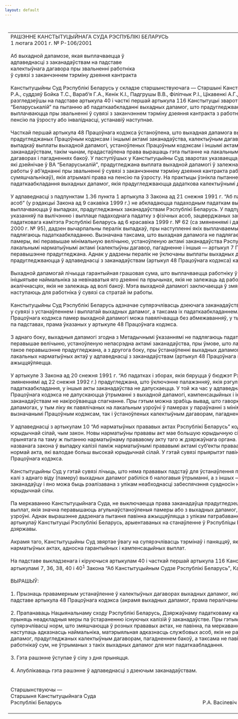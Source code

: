 ```yaml
---
layout: default
---
```


<div style="margin: 0px auto; width: 1000px;">

<div id="flag">

 

</div>

<div id="fixedWidth">

<div id="body">

<div id="columnSpanned">

<div id="content" style="margin: 10px">

<table>
<colgroup>
<col style="width: 100%" />
</colgroup>
<tbody>
<tr class="odd">
<td><div data-align="center" style="text-transform: uppercase;">
Рашэнне Канстытуцыйнага Суда Рэспублікі Беларусь
</div>
<div data-align="center">
1 лютага 2001 г. № Р-106/2001
</div>
<div data-align="left" style="width: 400px; margin-top: 20px; margin-bottom: 20px;">
Аб выхадной дапамозе, якая выплачваецца ў адпаведнасці з заканадаўствам на падставе калектыўнага дагавора пры звальненні работніка ў сувязі з заканчэннем тэрміну дзеяння кантракта
</div>
<div data-align="justify">
Канстытуцыйны Суд Рэспублікі Беларусь у складзе старшынствуючага — Старшыні Канстытуцыйнага Суда Васілевіча Р.А., суддзяў Бойка Т.С., Вараб’я Г.А., Кенік К.I., Падгрушы В.В., Філіпчык Р.I., Цікавенкі А.Г., Шукліна В.З., Шышко Г.Б., разгледзеўшы на падставе артыкула 40 і часткі першай артыкула 116 Канстытуцыі зварот прафсаюзнага камітэта ВА “Беларуськалій” па пытанню аб падаткаабкладанні выхадных дапамог, што прадугледжваюцца калектыўным дагаворам і выплачваюцца пры звальненні ў сувязі з заканчэннем тэрміну дзеяння кантракта з работнікам, які атрымаў права на пенсію па ўзросту або інваліднасці, устанавіў наступнае.
</div>
<div data-align="justify">
 
</div>
<div data-align="justify">
Часткай першай артыкула 48 Працоўнага кодэкса ўстаноўлена, што выхадная дапамога выплачваецца ў выпадках, прадугледжаных Працоўным кодэксам і іншымі актамі заканадаўства, калектыўным дагаворам, пагадненнем. Акрамя выпадкаў выплаты выхадной дапамогі, устаноўленых Працоўным кодэксам і іншымі актамі заканадаўства, заканадаўствам, такім чынам, прадастаўлена права вырашаць гэта пытанне на лакальным узроўні — у калектыўных дагаворах і пагадненнях бакоў. У паступіўшых у Канстытуцыйны Суд зваротах указваецца, што калектыўным дагаворам, які дзейнічае ў ВА “Беларуськалій”, прадугледжана выплата выхадной дапамогі ў залежнасці ад бесперапыннага стажу работы ў аб’яднанні пры звальненні ў сувязі з заканчэннем тэрміну дзеяння кантракта работнікам (акрамя сумяшчальнікаў), якія атрымалі права на пенсію па ўзросту. На практыцы ўзнікла пытанне аб правамернасці падаткаабкладання выхадных дапамог, якія прадугледжваюцца дадаткова калектыўнымі дагаворамі.
</div>
<div data-align="justify">
 
</div>
<div data-align="justify">
У адпаведнасці з падпунктам 1.36 пункта 1 артыкула 3 Закона ад 21 снежня 1991 г. “Аб падаходным падатку з фізічных асоб” (у рэдакцыі Закона ад 9 сакавіка 1999 г.) не абкладаюцца падаходным падаткам выхадныя дапамогі, якія выплачваюцца ў выпадках, прадугледжаных заканадаўствам Рэспублікі Беларусь. У падпункце 3.1.36 Метадычных указанняў па вылічэнню і выплаце падаходнага падатку з фізічных асоб, зацверджаных загадам Дзяржаўнага падатковага камітэта Рэспублікі Беларусь ад 6 красавіка 1999 г. № 62 (са змяненнямі і дапаўненнямі ад 23 кастрычніка 2000 г. № 95), дадзен вычарпальны пералік выпадкаў, пры наступленні якіх выплачваемыя выхадныя дапамогі не падлягаюць падаткаабкладанню. Вызначана таксама, што выхадная дапамога не падлягае падаткаабкладанню і ў памеры, які перавышае мінімальную велічыню, устаноўленую актамі заканадаўства Рэспублікі Беларусь, пры ўмове, што лакальнымі нарматыўнымі актамі (калектыўны дагавор, пагадненне і іншыя — артыкул 7 Працоўнага кодэкса) такое перавышэнне прадугледжана. Аднак у дадзены пералік не ўключаны выплаты выхадных дапамог, якія прадугледжваюцца ў адпаведнасці з заканадаўствам (артыкул 48 Працоўнага кодэкса) калектыўнымі дагаворамі.
</div>
<div data-align="justify">
 
</div>
<div data-align="justify">
Выхадной дапамогай лічыцца гарантыйная грашовая сума, што выплачваецца работніку ў выпадку звальнення па ініцыятыве наймальніка за невінаватыя яго дзеянні па прычынах, якія не залежаць ад работніка, а таксама па акалічнасцях, якія не залежаць ад волі бакоў. Мэта выхадной дапамогі заключаецца ў змякчэнні вынікаў, што наступаюць для работніка ў сувязі са стратай ім работы.
</div>
<div data-align="justify">
 
</div>
<div data-align="justify">
Канстытуцыйны Суд Рэспублікі Беларусь адзначае супярэчлівасць дзеючага заканадаўства ў сферы рэгулявання адносін у сувязі з устанаўленнем і выплатай выхадных дапамог, а таксама іх падаткаабкладаннем. Згодна з артыкулам 48 Працоўнага кодэкса памер выхадной дапамогі можа павялічвацца без абмежаванняў, у тым ліку і ў выпадках звальнення па падставах, прама ўказаных у артыкуле 48 Працоўнага кодэкса.
</div>
<div data-align="justify">
 
</div>
<div data-align="justify">
З аднаго боку, выхадныя дапамогі згодна з Метадычнымі ўказаннямі не падлягаюць падаткаабкладанню і ў памеры, які перавышае велічыню, устаноўленую непасрэдна актамі заканадаўства, пры ўмове, што лакальнымі нарматыўнымі актамі такое перавышэнне прадугледжана, а з другога боку, пры ўстанаўленні выхадных дапамог у іншых выпадках на падставе лакальных нарматыўных актаў у адпаведнасці з заканадаўствам (артыкул 48 Працоўнага кодэкса) падаткаабкладанне ажыццяўляецца.
</div>
<div data-align="justify">
 
</div>
<div data-align="justify">
У артыкуле 3 Закона ад 20 снежня 1991 г. “Аб падатках і зборах, якія бяруцца ў бюджэт Рэспублікі Беларусь” (са змяненнямі ад 22 снежня 1992 г.) прадугледжана, што ўключэнне палажэнняў, якія рэгулююць пытанні падаткаабкладання, у іншыя акты заканадаўства не дапускаецца. У той жа час у адпаведнасці з артыкулам 109 Працоўнага кодэкса не дапускаюцца ўтрыманні з выхадной дапамогі, кампенсацыйных і іншых выплат, на якія згодна з заканадаўствам не накіроўваецца спагнанне. Пры гэтым можна зрабіць вывад, што гаворка ідзе аб усіх выхадных дапамогах, у тым ліку як павялічаных на лакальным узроўні ў памерах у параўнанні з мінімальнымі памерамі, вызначанымі Працоўным кодэксам, так і ўстаноўленых калектыўным дагаворам, пагадненнем бакоў.
</div>
<div data-align="justify">
 
</div>
<div data-align="justify">
У адпаведнасці з артыкулам 10 “Аб нарматыўных прававых актах Рэспублікі Беларусь” кодэкс валодае больш высокай юрыдычнай сілай, чым закон. Новы нарматыўны прававы акт мае большую юрыдычную сілу ў адносінах да раней прынятага па таму ж пытанню нарматыўнаму прававому акту таго ж дзяржаўнага органа. Згодна з артыкулам 71 названага закона ў выпадку калізіі паміж нарматыўнымі прававымі актамі суб’екты праваадносін павінны кіравацца нормай акта, які валодае больш высокай юрыдычнай сілай. У гэтай сувязі прыярытэт павінны мець палажэнні Працоўнага кодэкса.
</div>
<div data-align="justify">
 
</div>
<div data-align="justify">
Канстытуцыйны Суд у гэтай сувязі лічыць, што няма прававых падстаў для ўстанаўлення падзаконнымі актамі парадку, калі з аднаго віду (памеру) выхадных дапамог рабіліся б налогавыя ўтрыманні, а з іншых — не. Гэта права належыць заканадаўцу і яно можа быць рэалізавана з улікам неабходнасці забеспячэння суадносін нарматыўных актаў з улікам іх юрыдычнай сілы.
</div>
<div data-align="justify">
 
</div>
<div data-align="justify">
Па меркаванню Канстытуцыйнага Суда, не выключаецца права заканадаўца прадугледзець падаткаабкладанне з тых выплат, якія значна перавышаюць агульнаўстаноўленыя памеры або з выхадных дапамог, якія ўводзяцца на лакальным узроўні. Аднак вырашэнне дадзенага пытання павінна ажыццяўляцца з улікам патрабаванняў артыкула 137 і іншых артыкулаў Канстытуцыі Рэспублікі Беларусь, арыентаваных на станаўленне ў Рэспубліцы Беларусь сацыяльнай дзяржавы.
</div>
<div data-align="justify">
 
</div>
<div data-align="justify">
Акрамя таго, Канстытуцыйны Суд звяртае ўвагу на супярэчлівасць тэрмінаў і паняццяў, якія выкарыстоўваюцца ў нарматыўных актах, адносна гарантыйных і кампенсацыйных выплат.
</div>
<div data-align="justify">
 
</div>
<div data-align="justify">
На падставе выкладзенага і кіруючыся артыкулам 40 і часткай першай артыкула 116 Канстытуцыі Рэспублікі Беларусь, артыкуламі 7, 36, 38, 40 і 40<sup>1</sup> Закона “Аб Канстытуцыйным Судзе Рэспублікі Беларусь”, Канстытуцыйны Суд
</div>
<div data-align="justify">
 
</div>
<div data-align="center">
ВЫРАШЫЎ:
</div>
<div data-align="center">
<strong> </strong>
</div>
<div data-align="justify">
1. Прызнаць правамерным устанаўленне ў калектыўных дагаворах выхадных дапамог, якія прадугледжваюцца на падставе артыкула 48 Працоўнага кодэкса (акрамя выхадных дапамог, прама пералічаных у ім).
</div>
<div data-align="justify">
 
</div>
<div data-align="justify">
2. Прапанаваць Нацыянальнаму сходу Рэспублікі Беларусь, Дзяржаўнаму падатковаму камітэту Рэспублікі Беларусь прыняць неадкладныя меры па ўстараненню існуючых калізій ў заканадаўстве. Пры гэтым у сілу відавочнай супярэчлівасці норм, што змяшчаюцца ў розных прававых актах, не павінна, па меркаванню Канстытуцыйнага Суда, наступаць адказнасць наймальніка, матэрыяльная адказнасць службовых асоб, якія не рабілі ўтрыманні з выхадных дапамог, прадугледжаных калектыўным дагаворам, пагадненнем бакоў, а таксама не павінна ажыццяўляцца спагнанне з работнікаў сум, не ўтрыманых з такіх выхадных дапамог для мэт падаткаабладання.
</div>
<div data-align="justify">
 
</div>
<div data-align="justify">
3. Гэта рашэнне ўступае ў сілу з дня прыняцця.
</div>
<div data-align="justify">
 
</div>
<div data-align="justify">
4. Апублікаваць гэта рашэнне ў адпаведнасці з дзеючым заканадаўствам.
</div>
<div data-align="justify">
 
</div>
<div>
 
</div>
<div>
Старшынствуючы —
</div>
<div>
Старшыня Канстытуцыйнага Суда<span>    </span>
</div>
<div>
Рэспублікі Беларусь<span>                                                                                                       Р.А. Васілевіч</span>
</div>
<div>
<strong> </strong>
</div></td>
</tr>
</tbody>
</table>

</div>

<div class="terminator">

 

</div>

</div>

</div>

</div>

</div>
